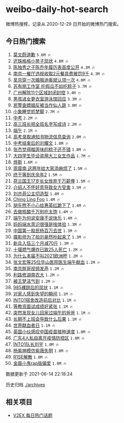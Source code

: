 # weibo-daily-hot-search

微博热搜榜，记录从 2020-12-29 日开始的微博热门搜索。

## 今日热门搜索

<!-- BEGIN -->

1. [莫文蔚道歉](https://s.weibo.com/weibo?q=%E8%8E%AB%E6%96%87%E8%94%9A%E9%81%93%E6%AD%89&Refer=top) `5.6M 🔥`
1. [还珠格格小凳子现状](https://s.weibo.com/weibo?q=%23%E8%BF%98%E7%8F%A0%E6%A0%BC%E6%A0%BC%E5%B0%8F%E5%87%B3%E5%AD%90%E7%8E%B0%E7%8A%B6%23&Refer=top) `4.8M 🔥`
1. [陈独秀之子陈乔年履历表首度公开](https://s.weibo.com/weibo?q=%23%E9%99%88%E7%8B%AC%E7%A7%80%E4%B9%8B%E5%AD%90%E9%99%88%E4%B9%94%E5%B9%B4%E5%B1%A5%E5%8E%86%E8%A1%A8%E9%A6%96%E5%BA%A6%E5%85%AC%E5%BC%80%23&Refer=top) `4.3M 🔥`
1. [南京一餐厅违规收取2元餐具费被罚9千](https://s.weibo.com/weibo?q=%23%E5%8D%97%E4%BA%AC%E4%B8%80%E9%A4%90%E5%8E%85%E8%BF%9D%E8%A7%84%E6%94%B6%E5%8F%962%E5%85%83%E9%A4%90%E5%85%B7%E8%B4%B9%E8%A2%AB%E7%BD%9A9%E5%8D%83%23&Refer=top) `4.3M 🔥`
1. [吴京穿一次婚服迪奥就认领一次](https://s.weibo.com/weibo?q=%E5%90%B4%E4%BA%AC%E7%A9%BF%E4%B8%80%E6%AC%A1%E5%A9%9A%E6%9C%8D%E8%BF%AA%E5%A5%A5%E5%B0%B1%E8%AE%A4%E9%A2%86%E4%B8%80%E6%AC%A1&Refer=top) `4.0M 🔥`
1. [苏有朋工作室 吃假瓜不如吃粽子](https://s.weibo.com/weibo?q=%E8%8B%8F%E6%9C%89%E6%9C%8B%E5%B7%A5%E4%BD%9C%E5%AE%A4%20%E5%90%83%E5%81%87%E7%93%9C%E4%B8%8D%E5%A6%82%E5%90%83%E7%B2%BD%E5%AD%90&Refer=top) `3.7M 🔥`
1. [广州解除11个区域封闭封控](https://s.weibo.com/weibo?q=%23%E5%B9%BF%E5%B7%9E%E8%A7%A3%E9%99%A411%E4%B8%AA%E5%8C%BA%E5%9F%9F%E5%B0%81%E9%97%AD%E5%B0%81%E6%8E%A7%23&Refer=top) `3.4M 🔥`
1. [男孩进女更衣室游泳馆回应](https://s.weibo.com/weibo?q=%23%E7%94%B7%E5%AD%A9%E8%BF%9B%E5%A5%B3%E6%9B%B4%E8%A1%A3%E5%AE%A4%E6%B8%B8%E6%B3%B3%E9%A6%86%E5%9B%9E%E5%BA%94%23&Refer=top) `3.3M 🔥`
1. [民警查嫖娼反被当作仙人跳](https://s.weibo.com/weibo?q=%23%E6%B0%91%E8%AD%A6%E6%9F%A5%E5%AB%96%E5%A8%BC%E5%8F%8D%E8%A2%AB%E5%BD%93%E4%BD%9C%E4%BB%99%E4%BA%BA%E8%B7%B3%23&Refer=top) `3.0M 🔥`
1. [小象睡觉抓梦脚](https://s.weibo.com/weibo?q=%23%E5%B0%8F%E8%B1%A1%E7%9D%A1%E8%A7%89%E6%8A%93%E6%A2%A6%E8%84%9A%23&Refer=top) `2.7M 🔥`
1. [中考](https://s.weibo.com/weibo?q=%E4%B8%AD%E8%80%83&Refer=top) `2.2M 🔥`
1. [高三班长把全班名字写成诗](https://s.weibo.com/weibo?q=%23%E9%AB%98%E4%B8%89%E7%8F%AD%E9%95%BF%E6%8A%8A%E5%85%A8%E7%8F%AD%E5%90%8D%E5%AD%97%E5%86%99%E6%88%90%E8%AF%97%23&Refer=top) `2.2M 🔥`
1. [端午](https://s.weibo.com/weibo?q=%23%E7%AB%AF%E5%8D%88%23&Refer=top) `2.1M 🔥`
1. [高考录取通知书物流信息查询](https://s.weibo.com/weibo?q=%23%E9%AB%98%E8%80%83%E5%BD%95%E5%8F%96%E9%80%9A%E7%9F%A5%E4%B9%A6%E7%89%A9%E6%B5%81%E4%BF%A1%E6%81%AF%E6%9F%A5%E8%AF%A2%23&Refer=top) `2.0M 🔥`
1. [中考结束后的刘耀文](https://s.weibo.com/weibo?q=%23%E4%B8%AD%E8%80%83%E7%BB%93%E6%9D%9F%E5%90%8E%E7%9A%84%E5%88%98%E8%80%80%E6%96%87%23&Refer=top) `1.8M 🔥`
1. [张杰觉得榴莲味的粽子还不错](https://s.weibo.com/weibo?q=%23%E5%BC%A0%E6%9D%B0%E8%A7%89%E5%BE%97%E6%A6%B4%E8%8E%B2%E5%91%B3%E7%9A%84%E7%B2%BD%E5%AD%90%E8%BF%98%E4%B8%8D%E9%94%99%23&Refer=top) `1.8M 🔥`
1. [大四学生毕设盗用大三女生作品](https://s.weibo.com/weibo?q=%23%E5%A4%A7%E5%9B%9B%E5%AD%A6%E7%94%9F%E6%AF%95%E8%AE%BE%E7%9B%97%E7%94%A8%E5%A4%A7%E4%B8%89%E5%A5%B3%E7%94%9F%E4%BD%9C%E5%93%81%23&Refer=top) `1.7M 🔥`
1. [烨斯](https://s.weibo.com/weibo?q=%E7%83%A8%E6%96%AF&Refer=top) `1.6M 🔥`
1. [周震南 这两年给大家添麻烦了](https://s.weibo.com/weibo?q=%23%E5%91%A8%E9%9C%87%E5%8D%97%20%E8%BF%99%E4%B8%A4%E5%B9%B4%E7%BB%99%E5%A4%A7%E5%AE%B6%E6%B7%BB%E9%BA%BB%E7%83%A6%E4%BA%86%23&Refer=top) `1.5M 🔥`
1. [终于等到庆余年2](https://s.weibo.com/weibo?q=%23%E7%BB%88%E4%BA%8E%E7%AD%89%E5%88%B0%E5%BA%86%E4%BD%99%E5%B9%B42%23&Refer=top) `1.5M 🔥`
1. [荷兰国王17岁长女放弃千万薪俸](https://s.weibo.com/weibo?q=%E8%8D%B7%E5%85%B0%E5%9B%BD%E7%8E%8B17%E5%B2%81%E9%95%BF%E5%A5%B3%E6%94%BE%E5%BC%83%E5%8D%83%E4%B8%87%E8%96%AA%E4%BF%B8&Refer=top) `1.5M 🔥`
1. [介绍人不怀好意导致女方受害](https://s.weibo.com/weibo?q=%23%E4%BB%8B%E7%BB%8D%E4%BA%BA%E4%B8%8D%E6%80%80%E5%A5%BD%E6%84%8F%E5%AF%BC%E8%87%B4%E5%A5%B3%E6%96%B9%E5%8F%97%E5%AE%B3%23&Refer=top) `1.5M 🔥`
1. [刘亦菲公主切造型](https://s.weibo.com/weibo?q=%23%E5%88%98%E4%BA%A6%E8%8F%B2%E5%85%AC%E4%B8%BB%E5%88%87%E9%80%A0%E5%9E%8B%23&Refer=top) `1.4M 🔥`
1. [Ching Ling Foo](https://s.weibo.com/weibo?q=Ching%20Ling%20Foo&Refer=top) `1.4M 🔥`
1. [胡先煦不小心给惠英红跪下了](https://s.weibo.com/weibo?q=%23%E8%83%A1%E5%85%88%E7%85%A6%E4%B8%8D%E5%B0%8F%E5%BF%83%E7%BB%99%E6%83%A0%E8%8B%B1%E7%BA%A2%E8%B7%AA%E4%B8%8B%E4%BA%86%23&Refer=top) `1.4M 🔥`
1. [去做核酸千万别吃太饱](https://s.weibo.com/weibo?q=%23%E5%8E%BB%E5%81%9A%E6%A0%B8%E9%85%B8%E5%8D%83%E4%B8%87%E5%88%AB%E5%90%83%E5%A4%AA%E9%A5%B1%23&Refer=top) `1.4M 🔥`
1. [端午为何说安康不说快乐](https://s.weibo.com/weibo?q=%23%E7%AB%AF%E5%8D%88%E4%B8%BA%E4%BD%95%E8%AF%B4%E5%AE%89%E5%BA%B7%E4%B8%8D%E8%AF%B4%E5%BF%AB%E4%B9%90%23&Refer=top) `1.4M 🔥`
1. [妈妈端水意识很强是啥体验](https://s.weibo.com/weibo?q=%23%E5%A6%88%E5%A6%88%E7%AB%AF%E6%B0%B4%E6%84%8F%E8%AF%86%E5%BE%88%E5%BC%BA%E6%98%AF%E5%95%A5%E4%BD%93%E9%AA%8C%23&Refer=top) `1.3M 🔥`
1. [中国第一股民杨百万去世](https://s.weibo.com/weibo?q=%E4%B8%AD%E5%9B%BD%E7%AC%AC%E4%B8%80%E8%82%A1%E6%B0%91%E6%9D%A8%E7%99%BE%E4%B8%87%E5%8E%BB%E4%B8%96&Refer=top) `1.3M 🔥`
1. [摄影师为了拍刘昊然吵起来了](https://s.weibo.com/weibo?q=%23%E6%91%84%E5%BD%B1%E5%B8%88%E4%B8%BA%E4%BA%86%E6%8B%8D%E5%88%98%E6%98%8A%E7%84%B6%E5%90%B5%E8%B5%B7%E6%9D%A5%E4%BA%86%23&Refer=top) `1.3M 🔥`
1. [新兵入伍三个月减70斤](https://s.weibo.com/weibo?q=%E6%96%B0%E5%85%B5%E5%85%A5%E4%BC%8D%E4%B8%89%E4%B8%AA%E6%9C%88%E5%87%8F70%E6%96%A4&Refer=top) `1.3M 🔥`
1. [十堰燃气爆炸已致25人死亡](https://s.weibo.com/weibo?q=%23%E5%8D%81%E5%A0%B0%E7%87%83%E6%B0%94%E7%88%86%E7%82%B8%E5%B7%B2%E8%87%B425%E4%BA%BA%E6%AD%BB%E4%BA%A1%23&Refer=top) `1.2M 🔥`
1. [为什么本届不叫2021欧洲杯](https://s.weibo.com/weibo?q=%23%E4%B8%BA%E4%BB%80%E4%B9%88%E6%9C%AC%E5%B1%8A%E4%B8%8D%E5%8F%AB2021%E6%AC%A7%E6%B4%B2%E6%9D%AF%23&Refer=top) `1.2M 🔥`
1. [张文宏等25位华山医院医生端午献血](https://s.weibo.com/weibo?q=%23%E5%BC%A0%E6%96%87%E5%AE%8F%E7%AD%8925%E4%BD%8D%E5%8D%8E%E5%B1%B1%E5%8C%BB%E9%99%A2%E5%8C%BB%E7%94%9F%E7%AB%AF%E5%8D%88%E7%8C%AE%E8%A1%80%23&Refer=top) `1.2M 🔥`
1. [南京胖哥视频发声](https://s.weibo.com/weibo?q=%23%E5%8D%97%E4%BA%AC%E8%83%96%E5%93%A5%E8%A7%86%E9%A2%91%E5%8F%91%E5%A3%B0%23&Refer=top) `1.2M 🔥`
1. [利路修湖南农大](https://s.weibo.com/weibo?q=%23%E5%88%A9%E8%B7%AF%E4%BF%AE%E6%B9%96%E5%8D%97%E5%86%9C%E5%A4%A7%23&Refer=top) `1.2M 🔥`
1. [被王梦洁气到](https://s.weibo.com/weibo?q=%23%E8%A2%AB%E7%8E%8B%E6%A2%A6%E6%B4%81%E6%B0%94%E5%88%B0%23&Refer=top) `1.2M 🔥`
1. [985裸辞后的现状](https://s.weibo.com/weibo?q=%23985%E8%A3%B8%E8%BE%9E%E5%90%8E%E7%9A%84%E7%8E%B0%E7%8A%B6%23&Refer=top) `1.1M 🔥`
1. [对家人感到失望的瞬间](https://s.weibo.com/weibo?q=%23%E5%AF%B9%E5%AE%B6%E4%BA%BA%E6%84%9F%E5%88%B0%E5%A4%B1%E6%9C%9B%E7%9A%84%E7%9E%AC%E9%97%B4%23&Refer=top) `1.1M 🔥`
1. [INTO1宿舍改造前后对比](https://s.weibo.com/weibo?q=%23INTO1%E5%AE%BF%E8%88%8D%E6%94%B9%E9%80%A0%E5%89%8D%E5%90%8E%E5%AF%B9%E6%AF%94%23&Refer=top) `1.1M 🔥`
1. [等教资面试成绩好紧张](https://s.weibo.com/weibo?q=%23%E7%AD%89%E6%95%99%E8%B5%84%E9%9D%A2%E8%AF%95%E6%88%90%E7%BB%A9%E5%A5%BD%E7%B4%A7%E5%BC%A0%23&Refer=top) `1.1M 🔥`
1. [突然发现女儿回家过端午的爸爸](https://s.weibo.com/weibo?q=%23%E7%AA%81%E7%84%B6%E5%8F%91%E7%8E%B0%E5%A5%B3%E5%84%BF%E5%9B%9E%E5%AE%B6%E8%BF%87%E7%AB%AF%E5%8D%88%E7%9A%84%E7%88%B8%E7%88%B8%23&Refer=top) `1.1M 🔥`
1. [长期不上班会导致什么后果](https://s.weibo.com/weibo?q=%23%E9%95%BF%E6%9C%9F%E4%B8%8D%E4%B8%8A%E7%8F%AD%E4%BC%9A%E5%AF%BC%E8%87%B4%E4%BB%80%E4%B9%88%E5%90%8E%E6%9E%9C%23&Refer=top) `1.1M 🔥`
1. [世界献血者日](https://s.weibo.com/weibo?q=%E4%B8%96%E7%95%8C%E7%8C%AE%E8%A1%80%E8%80%85%E6%97%A5&Refer=top) `1.1M 🔥`
1. [英国小伙感叹中国疫苗接种速度](https://s.weibo.com/weibo?q=%E8%8B%B1%E5%9B%BD%E5%B0%8F%E4%BC%99%E6%84%9F%E5%8F%B9%E4%B8%AD%E5%9B%BD%E7%96%AB%E8%8B%97%E6%8E%A5%E7%A7%8D%E9%80%9F%E5%BA%A6&Refer=top) `1.0M 🔥`
1. [广东4人私自离开疫情防控区](https://s.weibo.com/weibo?q=%23%E5%B9%BF%E4%B8%9C4%E4%BA%BA%E7%A7%81%E8%87%AA%E7%A6%BB%E5%BC%80%E7%96%AB%E6%83%85%E9%98%B2%E6%8E%A7%E5%8C%BA%23&Refer=top) `1.0M 🔥`
1. [INTO1队长刘宇](https://s.weibo.com/weibo?q=%23INTO1%E9%98%9F%E9%95%BF%E5%88%98%E5%AE%87%23&Refer=top) `1.0M 🔥`
1. [杨紫神模仿紫薇失明](https://s.weibo.com/weibo?q=%23%E6%9D%A8%E7%B4%AB%E7%A5%9E%E6%A8%A1%E4%BB%BF%E7%B4%AB%E8%96%87%E5%A4%B1%E6%98%8E%23&Refer=top) `1.0M 🔥`
1. [R1SE解散](https://s.weibo.com/weibo?q=%23R1SE%E8%A7%A3%E6%95%A3%23&Refer=top) `1.0M 🔥`
1. [金晨小鬼rap版偏爱](https://s.weibo.com/weibo?q=%E9%87%91%E6%99%A8%E5%B0%8F%E9%AC%BCrap%E7%89%88%E5%81%8F%E7%88%B1&Refer=top) `1.0M 🔥`

数据更新于 2021-06-14 22:18:24

<!-- END -->

历史归档 [./archives](./archives)

## 相关项目

- [V2EX 每日热门话题](https://github.com/boojack/v2ex-daily-hot-topic)
